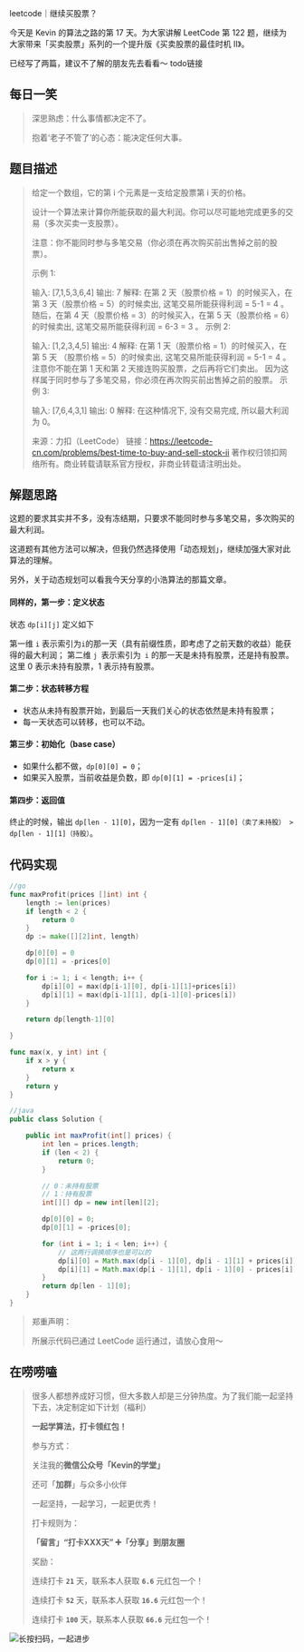 leetcode｜继续买股票？

今天是 Kevin 的算法之路的第 17 天。为大家讲解 LeetCode 第 122 题，继续为大家带来「买卖股票」系列的一个提升版《买卖股票的最佳时机 II》。

已经写了两篇，建议不了解的朋友先去看看～ todo链接



## 每日一笑

> 深思熟虑：什么事情都决定不了。
>
> 抱着‘老子不管了’的心态：能决定任何大事。



## 题目描述

> 给定一个数组，它的第 i 个元素是一支给定股票第 i 天的价格。
>
> 设计一个算法来计算你所能获取的最大利润。你可以尽可能地完成更多的交易（多次买卖一支股票）。
>
> 注意：你不能同时参与多笔交易（你必须在再次购买前出售掉之前的股票）。
>
>  
>
> 示例 1:
>
> 输入: [7,1,5,3,6,4]
> 输出: 7
> 解释: 在第 2 天（股票价格 = 1）的时候买入，在第 3 天（股票价格 = 5）的时候卖出, 这笔交易所能获得利润 = 5-1 = 4 。
>      随后，在第 4 天（股票价格 = 3）的时候买入，在第 5 天（股票价格 = 6）的时候卖出, 这笔交易所能获得利润 = 6-3 = 3 。
> 示例 2:
>
> 输入: [1,2,3,4,5]
> 输出: 4
> 解释: 在第 1 天（股票价格 = 1）的时候买入，在第 5 天 （股票价格 = 5）的时候卖出, 这笔交易所能获得利润 = 5-1 = 4 。
>      注意你不能在第 1 天和第 2 天接连购买股票，之后再将它们卖出。
>      因为这样属于同时参与了多笔交易，你必须在再次购买前出售掉之前的股票。
> 示例 3:
>
> 输入: [7,6,4,3,1]
> 输出: 0
> 解释: 在这种情况下, 没有交易完成, 所以最大利润为 0。
>
> 来源：力扣（LeetCode）
> 链接：https://leetcode-cn.com/problems/best-time-to-buy-and-sell-stock-ii
> 著作权归领扣网络所有。商业转载请联系官方授权，非商业转载请注明出处。



## 解题思路

这题的要求其实并不多，没有冻结期，只要求不能同时参与多笔交易，多次购买的最大利润。

这道题有其他方法可以解决，但我仍然选择使用「动态规划」，继续加强大家对此算法的理解。

另外，关于动态规划可以看我今天分享的小浩算法的那篇文章。



#### 同样的，第一步：定义状态

状态 `dp[i][j]` 定义如下

第一维 `i` 表示索引为` i `的那一天（具有前缀性质，即考虑了之前天数的收益）能获得的最大利润；
第二维 `j `表示索引为` i` 的那一天是未持有股票，还是持有股票。这里 0 表示未持有股票，1 表示持有股票。



#### 第二步：状态转移方程

- 状态从未持有股票开始，到最后一天我们关心的状态依然是未持有股票；
- 每一天状态可以转移，也可以不动。



#### 第三步：初始化（base case）

- 如果什么都不做，`dp[0][0] = 0`；
- 如果买入股票，当前收益是负数，即 `dp[0][1] = -prices[i]`；



#### 第四步：返回值

终止的时候，输出 `dp[len - 1][0]`，因为一定有 `dp[len - 1][0]（卖了未持股） > dp[len - 1][1]（持股）`。



## 代码实现

```go
//go
func maxProfit(prices []int) int {
    length := len(prices)
    if length < 2 {
        return 0
    }
    dp := make([][2]int, length)

    dp[0][0] = 0
    dp[0][1] = -prices[0]

    for i := 1; i < length; i++ {
        dp[i][0] = max(dp[i-1][0], dp[i-1][1]+prices[i])
        dp[i][1] = max(dp[i-1][1], dp[i-1][0]-prices[i])
    }

    return dp[length-1][0]

}

func max(x, y int) int {
    if x > y {
        return x
    }
    return y
}
```



```java
//java
public class Solution {

    public int maxProfit(int[] prices) {
        int len = prices.length;
        if (len < 2) {
            return 0;
        }

        // 0：未持有股票
        // 1：持有股票
        int[][] dp = new int[len][2];

        dp[0][0] = 0;
        dp[0][1] = -prices[0];

        for (int i = 1; i < len; i++) {
            // 这两行调换顺序也是可以的
            dp[i][0] = Math.max(dp[i - 1][0], dp[i - 1][1] + prices[i]);
            dp[i][1] = Math.max(dp[i - 1][1], dp[i - 1][0] - prices[i]);
        }
        return dp[len - 1][0];
    }
}
```



> 郑重声明：
>
> 所展示代码已通过 LeetCode 运行通过，请放心食用～



## 在唠唠嗑

> 很多人都想养成好习惯，但大多数人却是三分钟热度。为了我们能一起坚持下去，决定制定如下计划（福利）
>
> **一起学算法，打卡领红包！**
>
> 参与方式：
>
> 关注我的**微信公众号「Kevin的学堂」**
>
> 还可「**加群**」与众多小伙伴
>
> 一起坚持，一起学习，一起更优秀！
>
> 打卡规则为：
>
> **「留言」“打卡XXX天” ➕「分享」到朋友圈**
>
> 奖励：
>
> 连续打卡 **`21`** 天，联系本人获取 **`6.6`** 元红包一个！
>
> 连续打卡 **`52`** 天，联系本人获取 **`16.6`** 元红包一个！
>
> 连续打卡 **`100`** 天，联系本人获取 **`66.6`** 元红包一个！



![长按扫码，一起进步](http://wesub.ifree258.top/wesubQRCode-2.png)